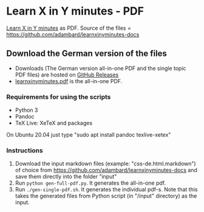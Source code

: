 # Learn X in Y minutes - PDF

[Learn X in Y minutes](http://learnxinyminutes.com) as PDF. Source of the files = https://github.com/adambard/learnxinyminutes-docs

## Download the German version of the files

* Downloads (The German version all-in-one PDF and the single topic PDF files) are hosted on [GitHub Releases](https://github.com/fake4d/learnxinyminutes-pdf/releases/tag/v2020.09.25)
* [learnxinyminutes.pdf](https://github.com/Fake4d/learnxinyminutes-pdf/releases/download/v2020.09.25/learnxinyminutes.pdf) is the all-in-one PDF.

### Requirements for using the scripts

* Python 3
* Pandoc
* TeX Live: XeTeX and packages

On Ubuntu 20.04 just type "sudo apt install pandoc texlive-xetex"

### Instructions

1. Download the input markdown files (example: "css-de.html.markdown") of choice from https://github.com/adambard/learnxinyminutes-docs and save them directly into the folder "input"
2. Run `python gen-full-pdf.py`. It generates the all-in-one pdf. 
3. Run `./gen-single-pdf.sh`. It generates the individual pdf-s. Note that this takes the generated files from Python script (in "/input" directory) as the input.
